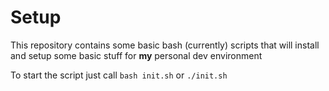 Setup
====

This repository contains some basic bash (currently) scripts that will install
and setup some basic stuff for **my** personal dev environment

To start the script just call `bash init.sh` or `./init.sh`
